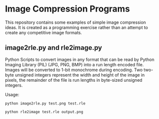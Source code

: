 Image Compression Programs
============

This repository contains some examples of simple image compression ideas.  It is created as a programming exercise rather than an attempt to create any competitive image formats.

## image2rle.py and rle2image.py
Python Scripts to convert images in any format that can be read by Python Imaging Library (PIL) (JPG, PNG, BMP) into a run length encoded file.  Images will be converted to 1-bit monochrome during encoding.  Two two-byte unsigned integers represent the width and height of the image in pixels, the remainder of the file is run lengths in byte-sized unsigned integers.

Usage: 

`python image2rle.py test.png test.rle`

`python rle2image test.rle output.png`

